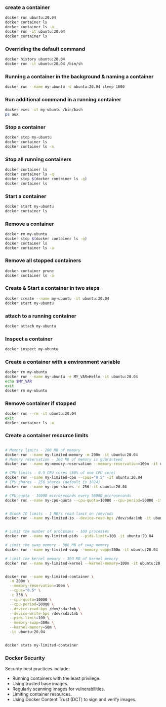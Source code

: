 ### create a container

```bash
docker run ubuntu:20.04
docker container ls
docker container ls -a
docker run -it ubuntu:20.04
docker container ls
```

### Overriding the default command

```bash
docker history ubuntu:20.04
docker run -it ubuntu:20.04 /bin/sh
```

### Running a container in the background & naming a container

```bash
docker run --name my-ubuntu -d ubuntu:20.04 sleep 1000
```

### Run additional command in a running container

```bash
docker exec -it my-ubuntu /bin/bash
ps aux
```

### Stop a container

```bash
docker stop my-ubuntu
docker container ls
docker container ls -a
```

### Stop all running containers

```bash
docker container ls
docker container ls -q
docker stop $(docker container ls -q)
docker container ls
```

### Start a container

```bash
docker start my-ubuntu
docker container ls
```

### Remove a container

```bash
docker rm my-ubuntu
docker stop $(docker container ls -q)
docker container ls
docker container ls -a
```

### Remove all stopped containers

```bash
docker container prune
docker container ls -a
```

### Create & Start a container in two steps

```bash
docker create --name my-ubuntu -it ubuntu:20.04
docker start my-ubuntu
```

### attach to a running container

```bash
docker attach my-ubuntu
```

### Inspect a container

```bash
docker inspect my-ubuntu
```

### Create a container with a environment variable

```bash
docker rm my-ubuntu
docker run --name my-ubuntu -e MY_VAR=Hello -it ubuntu:20.04
echo $MY_VAR
exit
docker rm my-ubuntu
```

### Remove container if stopped

```bash
docker run --rm -it ubuntu:20.04
exit
docker container ls -a
```

### Create a container resource limits

```bash

# Memory limits - 200 MB of memory
docker run --name my-limited-memory -m 200m -it ubuntu:20.04
# Memory reservation - 100 MB of memory is guaranteed
docker run --name my-memory-reservation --memory-reservation=100m -it ubuntu:20.04

# CPU limits - 0.5 CPU cores (50% of one CPU core)
docker run --name my-limited-cpu --cpus="0.5" -it ubuntu:20.04
# CPU shares - 256 shares (default is 1024)
docker run --name my-cpu-shares -c 256 -it ubuntu:20.04

# CPU quota - 10000 microseconds every 50000 microseconds
docker run --name my-cpu-quota --cpu-quota=10000 --cpu-period=50000 -it ubuntu:20.04


# Block IO limits - 1 MB/s read limit on /dev/sda
docker run --name my-limited-io --device-read-bps /dev/sda:1mb -it ubuntu:20.04


# Limit the number of processes - 100 processes
docker run --name my-limited-pids --pids-limit=100 -it ubuntu:20.04

# Limit the swap memory - 300 MB of swap memory
docker run --name my-limited-swap --memory-swap=300m -it ubuntu:20.04

# Limit the kernel memory - 100 MB of kernel memory
docker run --name my-limited-kernel --kernel-memory=100m -it ubuntu:20.04


docker run --name my-limited-container \
  -m 200m \
  --memory-reservation=100m \
  --cpus="0.5" \
  -c 256 \
  --cpu-quota=10000 \
  --cpu-period=50000 \
  --device-read-bps /dev/sda:1mb \
  --device-write-bps /dev/sda:1mb \
  --pids-limit=100 \
  --memory-swap=300m \
  --kernel-memory=50m \
  -it ubuntu:20.04


docker stats my-limited-container

```

### Docker Security

Security best practices include:

- Running containers with the least privilege.
- Using trusted base images.
- Regularly scanning images for vulnerabilities.
- Limiting container resources.
- Using Docker Content Trust (DCT) to sign and verify images.
